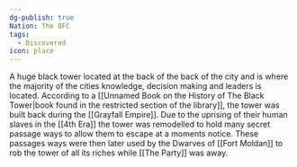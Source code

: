 ```yaml
---
dg-publish: true
Nation: The OFC
tags:
  - Discovered
icon: place
---
```

A huge black tower located at the back of the back of the city and is where the majority of the cities knowledge, decision making and leaders is located. According to a [[Unnamed Book on the History of The Black Tower|book found in the restricted section of the library]], the tower was built back during the [[Grayfall Empire]]. Due to the uprising of their human slaves in the [[4th Era]] the tower was remodelled to hold many secret passage ways to allow them to escape at a moments notice. These passages ways were then later used by the Dwarves of [[Fort Moldan]] to rob the tower of all its riches while [[The Party]] was away.